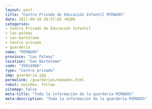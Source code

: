 ```yaml
---
layout: post
title: "Centro Privado de Educación Infantil MIMADOS"
date: 2017-09-20 20:57:05 +0200
categories:
- Centro Privado de Educación Infantil
- las-palmas
- san-bartolome
- Centro privado
- guarderia
name: "MIMADOS"
province: "Las Palmas"
location: "San Bartolome"
code: "35014986"
type: "Centro privado"
img: guarderia.jpg
permalink: /guarderias/mimados.html
robot: noindex, follow
sitemap: false
meta-title: "Toda la información de la guardería MIMADOS"
meta-description: "Toda la información de la guardería MIMADOS"
---
```


